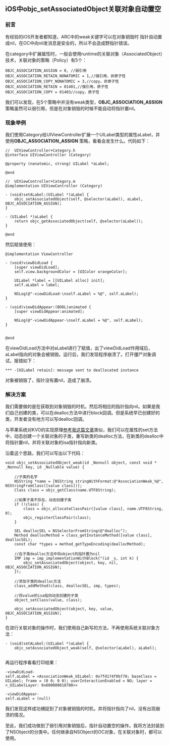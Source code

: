 ## iOS中objc_setAssociatedObject关联对象自动置空

### 前言
有经验的iOS开发者都知道，ARC中的weak关键字可以在对象销毁时 指针自动置成nil，在OC中向nil发消息是安全的，所以不会造成野指针错误。

在category中扩展属性时，一般会使用runtime的关联对象（AssociatedObject）技术，关联对象的策略（Policy）有5个：

```
OBJC_ASSOCIATION_ASSIGN = 0, //弱引用
OBJC_ASSOCIATION_RETAIN_NONATOMIC = 1,//强引用，非原子性
OBJC_ASSOCIATION_COPY_NONATOMIC = 3,//copy，非原子性
OBJC_ASSOCIATION_RETAIN = 01401,//强引用，原子性
OBJC_ASSOCIATION_COPY = 01403//copy，原子性
```

我们可以发现，在5个策略中并没有weak类型，**OBJC_ASSOCIATION_ASSIGN** 策略虽然可以弱引用，但是在对象销毁的时候不能自动将指针置nil。

### 现象举例
我们使用Category给UIViewController扩展一个UILabel类型的属性aLabel，并使用**OBJC_ASSOCIATION_ASSIGN** 策略，看看会发生什么。代码如下：

```
//  UIViewController+Category.h
@interface UIViewController (Category)

@property (nonatomic, strong) UILabel *aLabel;

@end

//  UIViewController+Category.m
@implementation UIViewController (Category)

- (void)setALabel:(UILabel *)aLabel {
    objc_setAssociatedObject(self, @selector(aLabel), aLabel, OBJC_ASSOCIATION_ASSIGN);
}

- (UILabel *)aLabel {
    return objc_getAssociatedObject(self, @selector(aLabel));
}

@end

```
然后赋值使用：

```
@implementation ViewController

- (void)viewDidLoad {
    [super viewDidLoad];
    self.view.backgroundColor = [UIColor orangeColor];
    
    UILabel *label = [[UILabel alloc] init];
    self.aLabel = label;
    
    NSLog(@"-viewDidLoad-\nself.aLabel = %@", self.aLabel);
}

- (void)viewDidAppear:(BOOL)animated {
    [super viewDidAppear:animated];
    
    NSLog(@"-viewDidAppear-\nself.aLabel = %@", self.aLabel);
}


@end

```
在viewDidLoad方法中对aLabel进行了赋值，出了viewDidLoad作用域后，aLabel指向的对象会被销毁。运行后，我们发现程序崩溃了。打开僵尸对象调试，报错如下：

```
*** -[UILabel retain]: message sent to deallocated instance
```
对象被销毁了，指针没有置nil，造成了崩溃。

### 解决方案
我们需要做的是在获取到对象销毁的时机，然后将相应的指针指向nil。如果是我们自己创建的类，可以在dealloc方法中进行block回调。但是系统早已创建好的类，开发者没有地方可以写dealloc回调。

与苹果系统对KVO的实现原理[参考我这篇文章](https://www.jianshu.com/p/0bbc0c15add9)类似，我们可以在属性的set方法中，动态创建一个关联对象的子类，重写新类的dealloc方法，在新类的dealloc中将指针置nil，并将关联对象的isa指针指向新类。

沿着这个思路，我们可以写出以下代码：

```
void objc_setAssociatedObject_weak(id _Nonnull object, const void * _Nonnull key, id _Nullable value) {
    
    //子类的名字
    NSString *name = [NSString stringWithFormat:@"AssociationWeak_%@", NSStringFromClass([value class])];
    Class class = objc_getClass(name.UTF8String);
    
    //如果子类不存在，动态创建子类
    if (!class) {
        class = objc_allocateClassPair([value class], name.UTF8String, 0);
        objc_registerClassPair(class);
    }
    
    SEL deallocSEL = NSSelectorFromString(@"dealloc");
    Method deallocMethod = class_getInstanceMethod([value class], deallocSEL);
    const char *types = method_getTypeEncoding(deallocMethod);
    
    //在子类dealloc方法中将object的指针置为nil
    IMP imp = imp_implementationWithBlock(^(id _s, int k) {
        objc_setAssociatedObject(object, key, nil, OBJC_ASSOCIATION_ASSIGN);
    });
    
    //添加子类的dealloc方法
    class_addMethod(class, deallocSEL, imp, types);
    
    //将value的isa指向动态创建的子类
    object_setClass(value, class);
    
    objc_setAssociatedObject(object, key, value, OBJC_ASSOCIATION_ASSIGN);
}
```
在进行关联对象的操作时，我们使用自己新写的方法，不再使用系统关联对象方法：

```
- (void)setALabel:(UILabel *)aLabel {
    objc_setAssociatedObject_weak(self, @selector(aLabel), aLabel);
    
```
再运行程序看看打印结果：

```
-viewDidLoad-
self.aLabel = <AssociationWeak_UILabel: 0x7fd174f0b770; baseClass = UILabel; frame = (0 0; 0 0); userInteractionEnabled = NO; layer = <_UILabelLayer: 0x600000818780>>

-viewDidAppear-
self.aLabel = (null)
```

我们发现这样成功捕捉到了对象被销毁的时机，并将指针指向了nil，没有出现崩溃的情况。

至此，我们成功做到了弱引用对象销毁后，指针自动置空的操作。我将方法封装到了NSObject的分类中。任何继承自NSObject的OC对象，在关联对象时，都可以使用。